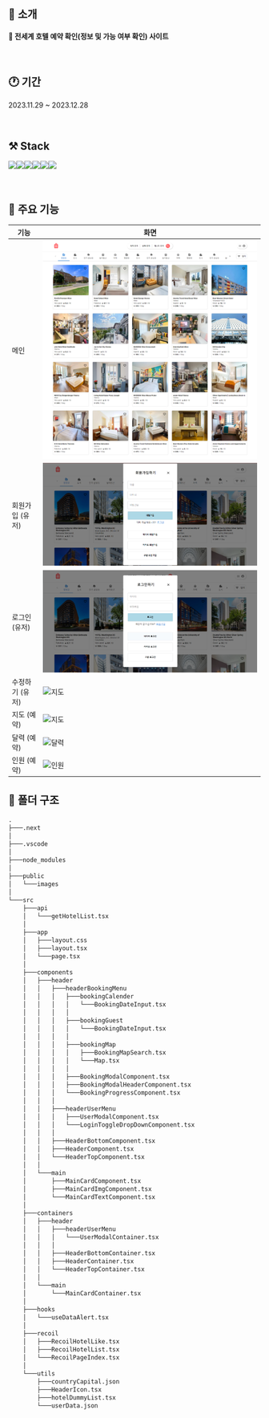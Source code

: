 ## 🚀 소개

#### 🏨 전세계 호텔 예약 확인(정보 및 가능 여부 확인) 사이트

<br>

## 🕐 기간

2023.11.29 ~ 2023.12.28

<br>

## ⚒️ Stack

<img src="https://img.shields.io/badge/typescript-3178C6?style=for-the-badge&logo=typescript&logoColor=white"><img src="https://img.shields.io/badge/Next.js-000000?style=for-the-badge&logo=Next.js&logoColor=white"><img src="https://img.shields.io/badge/React-61DAFB?style=for-the-badge&logo=React&logoColor=black"><img src="https://img.shields.io/badge/reactquery-FF4154?style=for-the-badge&logo=reactquery&logoColor=black"><img src="https://img.shields.io/badge/Recoil-3578E5?style=for-the-badge&logo=recoil&logoColor=black"><img src="https://img.shields.io/badge/mui-007FFF?style=for-the-badge&logo=mui&logoColor=black">

<br>

## 📌 주요 기능

| 기능            | 화면                                               |
| --------------- | -------------------------------------------------- |
| 메인            | <img src="public\images\홈화면.png" alt="메인"/>   |
| 회원가입 (유저) | <img src="public\images\회원가입.png" alt="지도"/> |
| 로그인 (유저)   | <img src="public\images\로그인.png" alt="지도"/>   |
| 수정하기 (유저) | <img src="images\수정하기.png" alt="지도"/>        |
| 지도 (예약)     | <img src="images\지도.png" alt="지도"/>            |
| 달력 (예약)     | <img src="images\캘린더.png" alt="달력"/>          |
| 인원 (예약)     | <img src="images\인원.png" alt="인원"/>            |

## 📁 폴더 구조

```
.
├───.next
│
├───.vscode
│
├───node_modules
│
├───public
│   └───images
│
└───src
    ├───api
    │   └───getHotelList.tsx
    │
    ├───app
    │   ├───layout.css
    │   ├───layout.tsx
    │   └───page.tsx
    │
    ├───components
    │   ├───header
    │   │   ├───headerBookingMenu
    │   │   │   ├───bookingCalender
    │   │   │   │   └───BookingDateInput.tsx
    │   │   │   │
    │   │   │   ├───bookingGuest
    │   │   │   │   └───BookingDateInput.tsx
    │   │   │   │
    │   │   │   ├───bookingMap
    │   │   │   │   ├───BookingMapSearch.tsx
    │   │   │   │   └───Map.tsx
    │   │   │   │
    │   │   │   ├───BookingModalComponent.tsx
    │   │   │   ├───BookingModalHeaderComponent.tsx
    │   │   │   └───BookingProgressComponent.tsx
    │   │   │
    │   │   ├───headerUserMenu
    │   │   │   ├───UserModalComponent.tsx
    │   │   │   └───LoginToggleDropDownComponent.tsx
    │   │   │
    │   │   ├───HeaderBottomComponent.tsx
    │   │   ├───HeaderComponent.tsx
    │   │   └───HeaderTopComponent.tsx
    │   │
    │   └───main
    │       ├───MainCardComponent.tsx
    │       ├───MainCardImgComponent.tsx
    │       └───MainCardTextComponent.tsx
    │
    ├───containers
    │   ├───header
    │   │   ├───headerUserMenu
    │   │   │   └───UserModalContainer.tsx
    │   │   │
    │   │   ├───HeaderBottomContainer.tsx
    │   │   ├───HeaderContainer.tsx
    │   │   └───HeaderTopContainer.tsx
    │   │
    │   └───main
    │       └───MainCardContainer.tsx
    │
    ├───hooks
    │   └───useDataAlert.tsx
    │
    ├───recoil
    │   ├───RecoilHotelLike.tsx
    │   ├───RecoilHotelList.tsx
    │   └───RecoilPageIndex.tsx
    │
    └───utils
        ├───countryCapital.json
        ├───HeaderIcon.tsx
        ├───hotelDummyList.tsx
        └───userData.json
```
